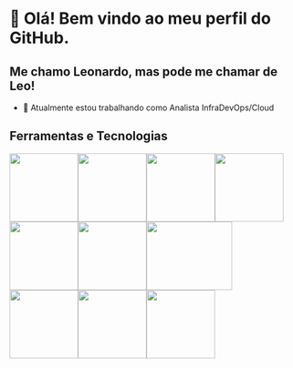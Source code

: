# 👋 Olá! Bem vindo ao meu perfil do GitHub.
## Me chamo Leonardo, mas pode me chamar de Leo!

- 🔭 Atualmente estou trabalhando como Analista InfraDevOps/Cloud



## Ferramentas e Tecnologias

<img src="https://cdn.jsdelivr.net/gh/devicons/devicon/icons/terraform/terraform-original-wordmark.svg" width="120" height="120"/><img src="https://cdn.jsdelivr.net/gh/devicons/devicon/icons/amazonwebservices/amazonwebservices-plain-wordmark.svg" width="120" height="120"/><img src="https://cdn.jsdelivr.net/gh/devicons/devicon/icons/linux/linux-original.svg" width="120" height="120"/><img src="https://cdn.jsdelivr.net/gh/devicons/devicon/icons/python/python-original-wordmark.svg" width="120" height="120"/><img src="https://cdn.jsdelivr.net/gh/devicons/devicon/icons/jenkins/jenkins-original.svg" width="120" height="120"/><img src="https://cdn.jsdelivr.net/gh/devicons/devicon/icons/git/git-original-wordmark.svg" width="120" height="120"/><img src="https://cdn.jsdelivr.net/gh/devicons/devicon/icons/php/php-plain.svg" width="150" height="120"/><img src="https://cdn.jsdelivr.net/gh/devicons/devicon/icons/ansible/ansible-original-wordmark.svg" width="120" height="120"/><img src="https://cdn.jsdelivr.net/gh/devicons/devicon/icons/docker/docker-original-wordmark.svg" width="120" height="120"/><img src="https://cdn.jsdelivr.net/gh/devicons/devicon/icons/vscode/vscode-original-wordmark.svg" width="120" height="120"/>


